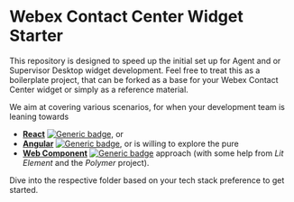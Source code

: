 # Webex Contact Center Widget Starter
This repository is designed to speed up the initial set up for Agent and or Supervisor Desktop widget development. Feel free to treat this as a boilerplate project, that can be forked as a base for your Webex Contact Center widget or simply as a reference material. 

We aim at covering various scenarios, for when your development team is leaning towards 
* [**React**](https://github.com/CiscoDevNet/webex-contact-center-widget-starter/tree/master/react) [![Generic badge](https://img.shields.io/badge/Completion-95-green)](https://shields.io/), or 
* [**Angular**](https://github.com/CiscoDevNet/webex-contact-center-widget-starter/tree/master/angular) [![Generic badge](https://img.shields.io/badge/Completion-20-red)](https://shields.io/), or is willing to explore the pure 
* [**Web Component**](https://github.com/CiscoDevNet/webex-contact-center-widget-starter/tree/master/lit-element) [![Generic badge](https://img.shields.io/badge/Completion-95-green)](https://shields.io/) approach (with some help from *Lit Element* and the *Polymer* project). 

Dive into the respective folder based on your tech stack preference to get started.
